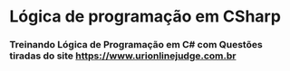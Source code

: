 # Lógica de programação em CSharp
### Treinando Lógica de Programação em C# com Questões tiradas do site https://www.urionlinejudge.com.br
